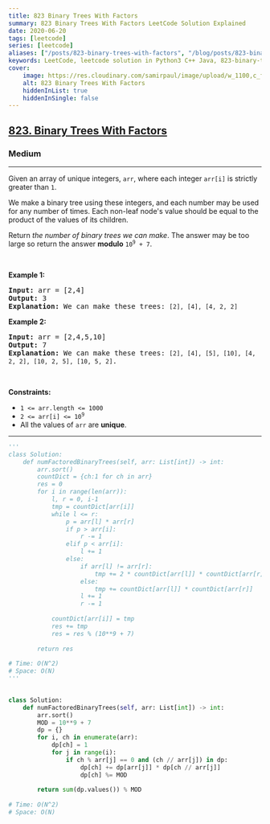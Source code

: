 ```yaml
---
title: 823 Binary Trees With Factors
summary: 823 Binary Trees With Factors LeetCode Solution Explained
date: 2020-06-20
tags: [leetcode]
series: [leetcode]
aliases: ["/posts/823-binary-trees-with-factors", "/blog/posts/823-binary-trees-with-factors", "/823-binary-trees-with-factors"]
keywords: LeetCode, leetcode solution in Python3 C++ Java, 823-binary-trees-with-factors solution
cover:
    image: https://res.cloudinary.com/samirpaul/image/upload/w_1100,c_fit,co_rgb:FFFFFF,l_text:Arial_70_bold:823 Binary Trees With Factors/problem-solving.webp
    alt: 823 Binary Trees With Factors
    hiddenInList: true
    hiddenInSingle: false
---
```



<h2><a href="https://leetcode.com/problems/binary-trees-with-factors/">823. Binary Trees With Factors</a></h2><h3>Medium</h3><hr><div><p>Given an array of unique integers, <code>arr</code>, where each integer <code>arr[i]</code> is strictly greater than <code>1</code>.</p>

<p>We make a binary tree using these integers, and each number may be used for any number of times. Each non-leaf node's value should be equal to the product of the values of its children.</p>

<p>Return <em>the number of binary trees we can make</em>. The answer may be too large so return the answer <strong>modulo</strong> <code>10<sup>9</sup> + 7</code>.</p>

<p>&nbsp;</p>
<p><strong>Example 1:</strong></p>

<pre><strong>Input:</strong> arr = [2,4]
<strong>Output:</strong> 3
<strong>Explanation:</strong> We can make these trees: <code>[2], [4], [4, 2, 2]</code></pre>

<p><strong>Example 2:</strong></p>

<pre><strong>Input:</strong> arr = [2,4,5,10]
<strong>Output:</strong> 7
<strong>Explanation:</strong> We can make these trees: <code>[2], [4], [5], [10], [4, 2, 2], [10, 2, 5], [10, 5, 2]</code>.</pre>

<p>&nbsp;</p>
<p><strong>Constraints:</strong></p>

<ul>
	<li><code>1 &lt;= arr.length &lt;= 1000</code></li>
	<li><code>2 &lt;= arr[i] &lt;= 10<sup>9</sup></code></li>
	<li>All the values of <code>arr</code> are <strong>unique</strong>.</li>
</ul>
</div>

---




```python
'''
class Solution:
    def numFactoredBinaryTrees(self, arr: List[int]) -> int:
        arr.sort()
        countDict = {ch:1 for ch in arr}
        res = 0
        for i in range(len(arr)):
            l, r = 0, i-1
            tmp = countDict[arr[i]]
            while l <= r:
                p = arr[l] * arr[r]
                if p > arr[i]:
                    r -= 1
                elif p < arr[i]:
                    l += 1
                else:
                    if arr[l] != arr[r]: 
                        tmp += 2 * countDict[arr[l]] * countDict[arr[r]]
                    else:
                        tmp += countDict[arr[l]] * countDict[arr[r]]
                    l += 1
                    r -= 1
                    
            countDict[arr[i]] = tmp
            res += tmp
            res = res % (10**9 + 7)
        
        return res
    
# Time: O(N^2)
# Space: O(N)
'''


class Solution:
    def numFactoredBinaryTrees(self, arr: List[int]) -> int:
        arr.sort()
        MOD = 10**9 + 7
        dp = {}
        for i, ch in enumerate(arr):
            dp[ch] = 1
            for j in range(i):
                if ch % arr[j] == 0 and (ch // arr[j]) in dp:
                    dp[ch] += dp[arr[j]] * dp[ch // arr[j]]
                    dp[ch] %= MOD
        
        return sum(dp.values()) % MOD
    
# Time: O(N^2)
# Space: O(N)
```
